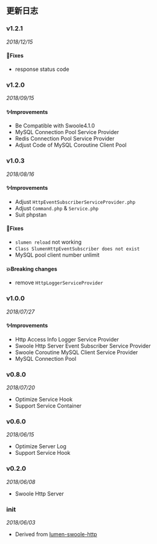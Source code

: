 ## 更新日志

### v1.2.1
_2018/12/15_

#### 🐛Fixes
* response status code

### v1.2.0
_2018/09/15_

#### ✨Improvements
* Be Compatible with Swoole4.1.0
* MySQL Connection Pool Service Provider
* Redis Connection Pool Service Provider
* Adjust Code of MySQL Coroutine Client Pool

### v1.0.3
_2018/08/16_

#### ✨Improvements
* Adjust `HttpEventSubscriberServiceProvider.php`
* Adjust `Command.php` & `Service.php`
* Suit phpstan

#### 🐛Fixes
* `slumen reload` not working
* `Class SlumenHttpEventSubscriber does not exist`
* MySQL pool client number unlimit

#### 💥Breaking changes
* remove `HttpLoggerServiceProvider`

### v1.0.0
_2018/07/27_

#### ✨Improvements

* Http Access Info Logger Service Provider
* Swoole Http Server Event Subscriber Service Provider
* Swoole Coroutine MySQL Client Service Provider
* MySQL Connection Pool

### v0.8.0
_2018/07/20_

* Optimize Service Hook
* Support Service Container

### v0.6.0
_2018/06/15_

* Optimize Server Log
* Support Service Hook

### v0.2.0
_2018/06/08_

* Swoole Http Server

### init
_2018/06/03_

* Derived from [lumen-swoole-http](https://github.com/breeze2/lumen-swoole-http)
